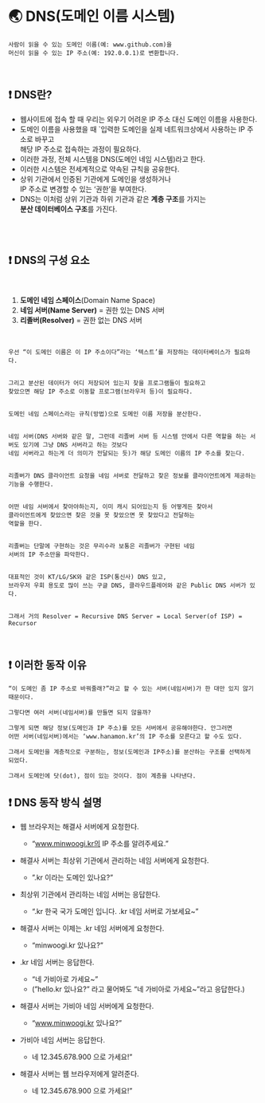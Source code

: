 # :earth_asia: DNS(도메인 이름 시스템) 

```
사람이 읽을 수 있는 도메인 이름(예: www.github.com)을 
머신이 읽을 수 있는 IP 주소(예: 192.0.0.1)로 변환합니다.
```
<br>

## :exclamation: DNS란?
- 웹사이트에 접속 할 때 우리는 외우기 어려운 IP 주소 대신 도메인 이름을 사용한다.
- 도메인 이름을 사용했을 때 `입력한 도메인을 실제 네트워크상에서 사용하는 IP 주소로 바꾸고<br> 해당 IP 주소로 접속하는 과정이 필요하다.
- 이러한 과정, 전체 시스템을 DNS(도메인 네임 시스템)라고 한다.
- 이러한 시스템은 전세계적으로 약속된 규칙을 공유한다.
- 상위 기관에서 인증된 기관에게 도메인을 생성하거나<br> IP 주소로 변경할 수 있는 ‘권한’을 부여한다.
- DNS는 이처럼 상위 기관과 하위 기관과 같은 **계층 구조**를 가지는<br> **분산 데이터베이스 구조**를 가진다.

<br><br>

## :exclamation: DNS의 구성 요소

<br>

1. **도메인 네임 스페이스**(Domain Name Space)
2. **네임 서버(Name Server)** = 권한 있는 DNS 서버
3. **리졸버(Resolver)** = 권한 없는 DNS 서버

<br>

```
우선 “이 도메인 이름은 이 IP 주소이다”라는 ‘텍스트’를 저장하는 데이터베이스가 필요하다.


그리고 분산된 데이터가 어디 저장되어 있는지 찾을 프로그램들이 필요하고
찾았으면 해당 IP 주소로 이동할 프로그램(브라우저 등)이 필요하다.


도메인 네임 스페이스라는 규칙(방법)으로 도메인 이름 저장을 분산한다.


네임 서버(DNS 서버와 같은 말, 그런데 리졸버 서버 등 시스템 안에서 다른 역할을 하는 서버도 있기에 그냥 DNS 서버라고 하는 것보다 
네임 서버라고 하는게 더 의미가 전달되는 듯)가 해당 도메인 이름의 IP 주소를 찾는다.


리졸버가 DNS 클라이언트 요청을 네임 서버로 전달하고 찾은 정보를 클라이언트에게 제공하는 기능을 수행한다.


어떤 네임 서버에서 찾아야하는지, 이미 캐시 되어있는지 등 어떻게든 찾아서
클라이언트에게 찾았으면 찾은 것을 못 찾았으면 못 찾았다고 전달하는
역할을 한다.


리졸버는 단말에 구현하는 것은 무리수라 보통은 리졸버가 구현된 네임
서버의 IP 주소만을 파악한다.


대표적인 것이 KT/LG/SK와 같은 ISP(통신사) DNS 있고, 
브라우저 우회 용도로 많이 쓰는 구글 DNS, 클라우드플레어와 같은 Public DNS 서버가 있다.


그래서 거의 Resolver = Recursive DNS Server = Local Server(of ISP) = Recursor
```
<br>

## :exclamation: 이러한 동작 이유

```
“이 도메인 좀 IP 주소로 바꿔줄래?”라고 할 수 있는 서버(네임서버)가 한 대만 있지 않기 때문이다. 

그렇다면 여러 서버(네임서버)를 만들면 되지 않을까? 

그렇게 되면 해당 정보(도메인과 IP 주소)를 모든 서버에서 공유해야한다. 안그러면 
어떤 서버(네임서버)에서는 ‘www.hanamon.kr’의 IP 주소를 모른다고 할 수도 있다.

그래서 도메인을 계층적으로 구분하는, 정보(도메인과 IP주소)를 분산하는 구조를 선택하게 되었다.

그래서 도메인에 닷(dot), 점이 있는 것이다. 점이 계층을 나타낸다.
```


## :exclamation: DNS 동작 방식 설명

- 웹 브라우저는 해결사 서버에게 요청한다.
  - “www.minwoogi.kr의 IP 주소를 알려주세요.”


- 해결사 서버는 최상위 기관에서 관리하는 네임 서버에게 요청한다.
  - ”.kr 이라는 도메인 있나요?”


- 최상위 기관에서 관리하는 네임 서버는 응답한다.
  - “.kr 한국 국가 도메인 입니다. .kr 네임 서버로 가보세요~”


- 해결사 서버는 이제는 .kr 네임 서버에게 요청한다.
  - “minwoogi.kr 있나요?”


- .kr 네임 서버는 응답한다.
  - “네 가비아로 가세요~”
  -  (”hello.kr 있나요?” 라고 물어봐도 “네 가비아로 가세요~”라고 응답한다.)


- 해결사 서버는 가비아 네임 서버에게 요청한다.
  - “www.minwoogi.kr 있나요?”


- 가비아 네임 서버는 응답한다.
  - 네 12.345.678.900 으로 가세요!”


-  해결사 서버는 웹 브라우저에게 알려준다.
   - 네 12.345.678.900 으로 가세요!”






